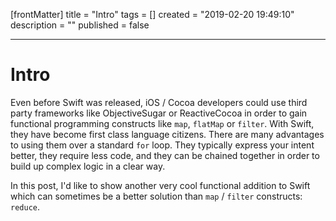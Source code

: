 [frontMatter]
title = "Intro"
tags = []
created = "2019-02-20 19:49:10"
description = ""
published = false

---

# Intro

Even before Swift was released, iOS / Cocoa developers could use third
party frameworks like ObjectiveSugar or ReactiveCocoa in order to gain
functional programming constructs like `map`, `flatMap` or `filter`.
With Swift, they have become first class language citizens. There are
many advantages to using them over a standard `for` loop. They typically
express your intent better, they require less code, and they can be
chained together in order to build up complex logic in a clear way.

In this post, I\'d like to show another very cool functional addition to
Swift which can sometimes be a better solution than `map` / `filter`
constructs: `reduce`.
